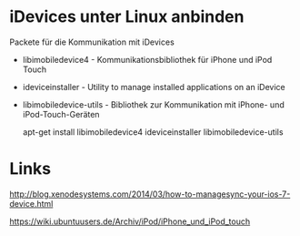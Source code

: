 # iDevices unter Linux anbinden

Packete für die Kommunikation mit iDevices

* libimobiledevice4 - Kommunikationsbibliothek für iPhone und iPod Touch

* ideviceinstaller - Utility to manage installed applications on an iDevice

* libimobiledevice-utils - Bibliothek zur Kommunikation mit iPhone- und iPod-Touch-Geräten

	apt-get install libimobiledevice4 ideviceinstaller libimobiledevice-utils

# Links

<http://blog.xenodesystems.com/2014/03/how-to-managesync-your-ios-7-device.html>

<https://wiki.ubuntuusers.de/Archiv/iPod/iPhone_und_iPod_touch>
